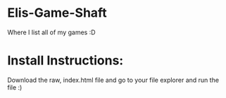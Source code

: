 # Elis-Game-Shaft
Where I list all of my games :D
# Install Instructions:
Download the raw, index.html file and go to your file explorer and run the file :)
